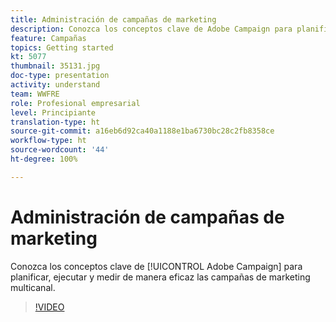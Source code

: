 ```yaml
---
title: Administración de campañas de marketing
description: Conozca los conceptos clave de Adobe Campaign para planificar, ejecutar y medir de manera eficaz las campañas de marketing multicanal.
feature: Campañas
topics: Getting started
kt: 5077
thumbnail: 35131.jpg
doc-type: presentation
activity: understand
team: WWFRE
role: Profesional empresarial
level: Principiante
translation-type: ht
source-git-commit: a16eb6d92ca40a1188e1ba6730bc28c2fb8358ce
workflow-type: ht
source-wordcount: '44'
ht-degree: 100%

---
```



# Administración de campañas de marketing

Conozca los conceptos clave de [!UICONTROL Adobe Campaign] para planificar, ejecutar y medir de manera eficaz las campañas de marketing multicanal.

>[!VIDEO](https://video.tv.adobe.com/v/35131?quality=12)
